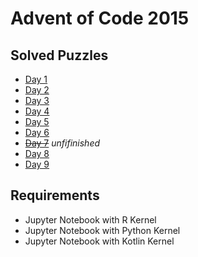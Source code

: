# Advent of Code 2015

## Solved Puzzles
- [Day 1](01/aoc2015-day01.md)
- [Day 2](02/aoc2015-day02.md)
- [Day 3](03/aoc2015-day3.md)
- [Day 4](04/aoc2015-day4.md)
- [Day 5](05/aoc2015-day05.md)
- [Day 6](06/aoc2015-day06.md)
- [~~Day 7~~](07/aoc2015-day07.md) *unfifinished*
- [Day 8](08/aoc2015-day08.md)
- [Day 9](09/aoc2015-day09.md)

## Requirements
- Jupyter Notebook with R Kernel
- Jupyter Notebook with Python Kernel
- Jupyter Notebook with Kotlin Kernel


